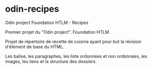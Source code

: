 # odin-recipes

Odin project Foundation HTLM - Recipes

Premier projet du "Odin project".
Foundation HTLM

Projet de répertoire de recette de cuisine ayant pour but la révision
d'élément de base du HTML.

Les balise, les paragraphes, les liste ordonnées et non ordonnées,
les images, les liens et la structure des dossiers.
